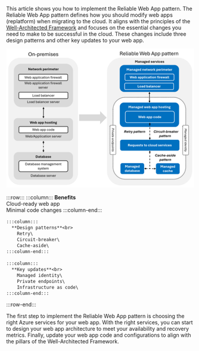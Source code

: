 This article shows you how to implement the Reliable Web App pattern. The Reliable Web App pattern defines how you should modify web apps (replatform) when migrating to the cloud. It aligns with the principles of the [Well-Architected Framework](/azure/well-architected/) and focuses on the essential changes you need to make to be successful in the cloud. These changes include three design patterns and other key updates to your web app.

[![Diagram showing the architecture of the reference implementation.](../../../_images/rwa-architecture-guide.png)](../../../_images/rwa-architecture-guide.png)

:::row:::
    :::column:::
        **Benefits**<br>
        Cloud-ready web app\
        Minimal code changes
    :::column-end:::

    :::column:::
      **Design patterns**<br>
        Retry\
        Circuit-breaker\
        Cache-aside\
    :::column-end:::

    :::column:::
      **Key updates**<br>
        Managed identity\
        Private endpoints\
        Infrastructure as code\
    :::column-end:::
:::row-end:::

The first step to implement the Reliable Web App pattern is choosing the right Azure services for your web app. With the right services, you can start to design your web app architecture to meet your availability and recovery metrics. Finally, update your web app code and configurations to align with the pillars of the Well-Architected Framework.